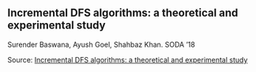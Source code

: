 ## Incremental DFS algorithms: a theoretical and experimental study
Surender Baswana, Ayush Goel, Shahbaz Khan.  SODA ’18

Source: [Incremental DFS algorithms: a theoretical and experimental study](https://epubs.siam.org/doi/pdf/10.1137/1.9781611975031.4)
